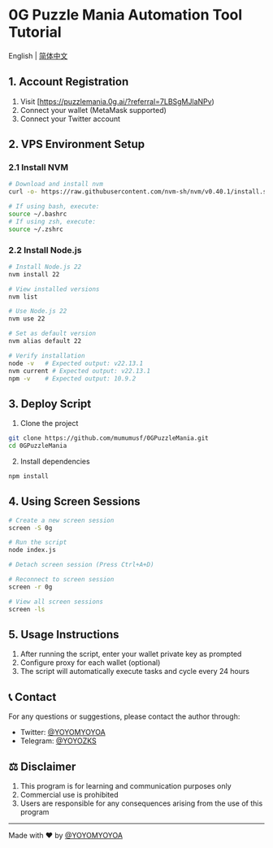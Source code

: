 # 0G Puzzle Mania Automation Tool Tutorial

English | [简体中文](README.md)

## 1. Account Registration
1. Visit [https://puzzlemania.0g.ai/?referral=7LBSgMJlaNPv)
2. Connect your wallet (MetaMask supported)
3. Connect your Twitter account

## 2. VPS Environment Setup

### 2.1 Install NVM
```bash
# Download and install nvm
curl -o- https://raw.githubusercontent.com/nvm-sh/nvm/v0.40.1/install.sh | bash

# If using bash, execute:
source ~/.bashrc
# If using zsh, execute:
source ~/.zshrc
```

### 2.2 Install Node.js
```bash
# Install Node.js 22
nvm install 22

# View installed versions
nvm list

# Use Node.js 22
nvm use 22

# Set as default version
nvm alias default 22

# Verify installation
node -v   # Expected output: v22.13.1
nvm current # Expected output: v22.13.1
npm -v    # Expected output: 10.9.2
```

## 3. Deploy Script
1. Clone the project
```bash
git clone https://github.com/mumumusf/0GPuzzleMania.git
cd 0GPuzzleMania
```

2. Install dependencies
```bash
npm install
```

## 4. Using Screen Sessions
```bash
# Create a new screen session
screen -S 0g

# Run the script
node index.js

# Detach screen session (Press Ctrl+A+D)

# Reconnect to screen session
screen -r 0g

# View all screen sessions
screen -ls
```

## 5. Usage Instructions
1. After running the script, enter your wallet private key as prompted
2. Configure proxy for each wallet (optional)
3. The script will automatically execute tasks and cycle every 24 hours

## 📞 Contact

For any questions or suggestions, please contact the author through:

- Twitter: [@YOYOMYOYOA](https://x.com/YOYOMYOYOA)
- Telegram: [@YOYOZKS](https://t.me/YOYOZKS)

## ⚖️ Disclaimer

1. This program is for learning and communication purposes only
2. Commercial use is prohibited
3. Users are responsible for any consequences arising from the use of this program

---
Made with ❤️ by [@YOYOMYOYOA](https://x.com/YOYOMYOYOA) 
